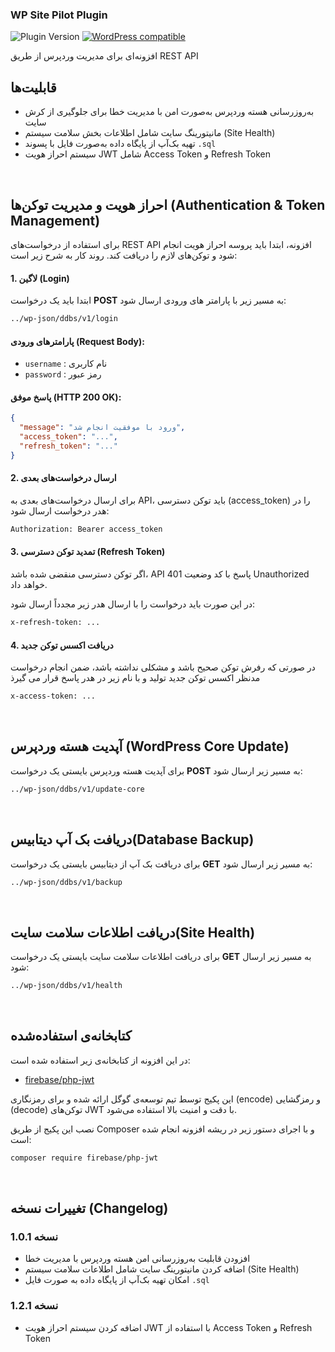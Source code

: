 ### WP Site Pilot Plugin

![Plugin Version](https://img.shields.io/badge/version-1.2.1-blue)
[![WordPress compatible](https://img.shields.io/badge/WordPress-6.8-brightgreen.svg)](https://wordpress.org/)

افزونه‌ای برای مدیریت وردپرس از طریق REST API

## قابلیت‌ها

- به‌روزرسانی هسته وردپرس به‌صورت امن با مدیریت خطا برای جلوگیری از کرش سایت
- مانیتورینگ سایت شامل اطلاعات بخش سلامت سیستم (Site Health)
- تهیه بک‌آپ از پایگاه داده به‌صورت فایل با پسوند `.sql`
- سیستم احراز هویت JWT شامل Access Token و Refresh Token

<br>

## احراز هویت و مدیریت توکن‌ها (Authentication & Token Management)

برای استفاده از درخواست‌های REST API افزونه، ابتدا باید پروسه احراز هویت انجام شود و توکن‌های لازم را دریافت کند. روند کار به شرح زیر است:

#### 1. لاگین (Login)

 ابتدا باید یک درخواست **POST** به مسیر زیر با پارامتر های ورودی ارسال شود:

```bash
../wp-json/ddbs/v1/login
```

#### پارامترهای ورودی (Request Body):

- `username` : نام کاربری
- `password` : رمز عبور

#### پاسخ موفق (HTTP 200 OK):

```json
{
  "message": "ورود با موفقیت انجام شد",
  "access_token": "...",
  "refresh_token": "..."
}
```

#### 2. ارسال درخواست‌های بعدی

برای ارسال درخواست‌های بعدی به API، باید توکن دسترسی (access_token) را در هدر درخواست ارسال شود:

```bash
Authorization: Bearer access_token
```

#### 3. تمدید توکن دسترسی (Refresh Token)

اگر توکن دسترسی منقضی شده باشد، API پاسخ با کد وضعیت 401 Unauthorized خواهد داد.

در این صورت باید درخواست را با ارسال هدر زیر مجدداً ارسال شود:

```bash
x-refresh-token: ...
```

#### 4. دریافت اکسس توکن جدید

در صورتی که رفرش توکن صحیح باشد و مشکلی نداشته باشد، ضمن انجام درخواست مدنظر اکسس توکن جدید تولید و با نام زیر در هدر پاسخ قرار می گیرذ

```bash
x-access-token: ...
```

<br>

## آپدیت هسته وردپرس (WordPress Core Update)

برای آپدیت هسته وردپرس بایستی یک درخواست **POST** به مسیر زیر ارسال شود:

```bash
../wp-json/ddbs/v1/update-core
```

<br>

## دریافت بک آپ دیتابیس(Database Backup)

برای دریافت بک آپ از دیتابیس بایستی یک درخواست **GET** به مسیر زیر ارسال شود:

```bash
../wp-json/ddbs/v1/backup
```


<br>

## دریافت اطلاعات سلامت سایت(Site Health)

برای دریافت اطلاعات سلامت سایت بایستی یک درخواست **GET** به مسیر زیر ارسال شود:

```bash
../wp-json/ddbs/v1/health
```
<br>

## کتابخانه‌ی استفاده‌شده

در این افزونه از کتابخانه‌ی زیر استفاده شده است:

- [firebase/php-jwt](https://github.com/firebase/php-jwt)

این پکیج توسط تیم توسعه‌ی گوگل ارائه شده و برای رمزنگاری (encode) و رمزگشایی (decode) توکن‌های JWT با دقت و امنیت بالا استفاده می‌شود.

نصب این پکیج از طریق Composer و با اجرای دستور زیر در ریشه افزونه انجام شده است:

```bash
composer require firebase/php-jwt
```

<br>

## تغییرات نسخه (Changelog)

### نسخه 1.0.1

- افزودن قابلیت به‌روزرسانی امن هسته وردپرس با مدیریت خطا
- اضافه کردن مانیتورینگ سایت شامل اطلاعات سلامت سیستم (Site Health)
- امکان تهیه بک‌آپ از پایگاه داده به صورت فایل `.sql`

### نسخه 1.2.1

- اضافه کردن سیستم احراز هویت JWT با استفاده از Access Token و Refresh Token
